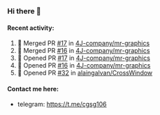 ### Hi there 👋

#### Recent activity:
<!--START_SECTION:activity-->
1. 🎉 Merged PR [#17](https://github.com/4J-company/mr-graphics/pull/17) in [4J-company/mr-graphics](https://github.com/4J-company/mr-graphics)
2. 🎉 Merged PR [#16](https://github.com/4J-company/mr-graphics/pull/16) in [4J-company/mr-graphics](https://github.com/4J-company/mr-graphics)
3. 💪 Opened PR [#17](https://github.com/4J-company/mr-graphics/pull/17) in [4J-company/mr-graphics](https://github.com/4J-company/mr-graphics)
4. 💪 Opened PR [#16](https://github.com/4J-company/mr-graphics/pull/16) in [4J-company/mr-graphics](https://github.com/4J-company/mr-graphics)
5. 💪 Opened PR [#32](https://github.com/alaingalvan/CrossWindow/pull/32) in [alaingalvan/CrossWindow](https://github.com/alaingalvan/CrossWindow)
<!--END_SECTION:activity-->

#### Contact me here:
 - telegram: https://t.me/cgsg106
